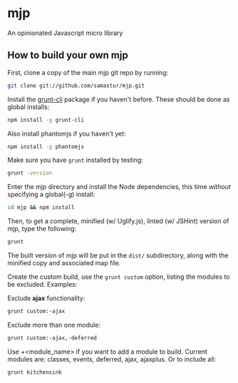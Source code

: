 mjp
===

An opinionated Javascript micro library


How to build your own mjp
----------------------------

First, clone a copy of the main mjp git repo by running:

```bash
git clone git://github.com/samastur/mjp.git
```

Install the [grunt-cli](http://gruntjs.com/getting-started#installing-the-cli)
package if you haven't before. These should be done as global installs:

```bash
npm install -g grunt-cli
```

Also install phantomjs if you haven't yet:

```bash
npm install -g phantomjs
```

Make sure you have `grunt` installed by testing:

```bash
grunt -version
```

Enter the mjp directory and install the Node dependencies, this time *without*
specifying a global(-g) install:

```bash
cd mjp && npm install
```

Then, to get a complete, minified (w/ Uglify.js), linted (w/ JSHint) version
of mjp, type the following:

```bash
grunt
```

The built version of mjp will be put in the `dist/` subdirectory, along with
the minified copy and associated map file.


Create the custom build, use the `grunt custom` option, listing the modules
to be excluded. Examples:

Exclude **ajax** functionality:

```bash
grunt custom:-ajax
```

Exclude more than one module:

```bash
grunt custom:-ajax,-deferred
```

Use +<module_name> if you want to add a module to build. Current modules are:
classes, events, deferred, ajax, ajaxplus. Or to include all:

```bash
grunt kitchensink
```
